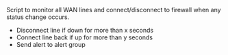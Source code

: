 Script to monitor all WAN lines and connect/disconnect to firewall when any status change occurs.

- Disconnect line if down for more than x seconds
- Connect line back if up for more than y seconds
- Send alert to alert group

